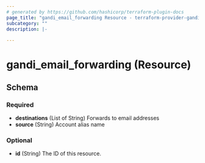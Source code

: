 ```yaml
---
# generated by https://github.com/hashicorp/terraform-plugin-docs
page_title: "gandi_email_forwarding Resource - terraform-provider-gandi"
subcategory: ""
description: |-
  
---
```


# gandi_email_forwarding (Resource)





<!-- schema generated by tfplugindocs -->
## Schema

### Required

- **destinations** (List of String) Forwards to email addresses
- **source** (String) Account alias name

### Optional

- **id** (String) The ID of this resource.


